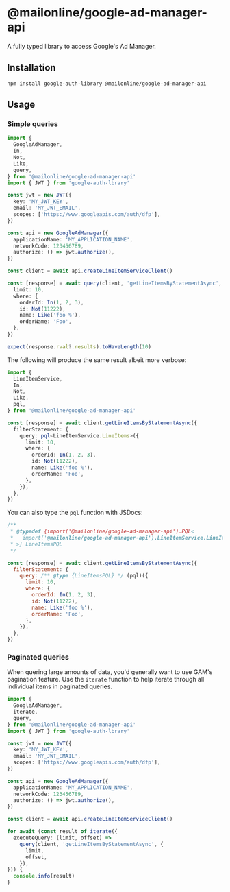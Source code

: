 # @mailonline/google-ad-manager-api

A fully typed library to access Google's Ad Manager.

## Installation

```
npm install google-auth-library @mailonline/google-ad-manager-api
```

## Usage

### Simple queries

```typescript
import {
  GoogleAdManager,
  In,
  Not,
  Like,
  query,
} from '@mailonline/google-ad-manager-api'
import { JWT } from 'google-auth-lbrary'

const jwt = new JWT({
  key: 'MY_JWT_KEY',
  email: 'MY_JWT_EMAIL',
  scopes: ['https://www.googleapis.com/auth/dfp'],
})

const api = new GoogleAdManager({
  applicationName: 'MY_APPLICATION_NAME',
  networkCode: 123456789,
  authorize: () => jwt.authorize(),
})

const client = await api.createLineItemServiceClient()

const [response] = await query(client, 'getLineItemsByStatementAsync', {
  limit: 10,
  where: {
    orderId: In(1, 2, 3),
    id: Not(11222),
    name: Like('foo %'),
    orderName: 'Foo',
  },
})

expect(response.rval?.results).toHaveLength(10)
```

The following will produce the same result albeit more verbose:

```typescript
import {
  LineItemService,
  In,
  Not,
  Like,
  pql,
} from '@mailonline/google-ad-manager-api'

const [response] = await client.getLineItemsByStatementAsync({
  filterStatement: {
    query: pql<LineItemService.LineItems>({
      limit: 10,
      where: {
        orderId: In(1, 2, 3),
        id: Not(11222),
        name: Like('foo %'),
        orderName: 'Foo',
      },
    }),
  },
})
```

You can also type the `pql` function with JSDocs:

```javascript
/**
 * @typedef {import('@mailonline/google-ad-manager-api').PQL<
 *   import('@mailonline/google-ad-manager-api').LineItemService.LineItems
 * >} LineItemsPQL
 */

const [response] = await client.getLineItemsByStatementAsync({
  filterStatement: {
    query: /** @type {LineItemsPQL} */ (pql)({
      limit: 10,
      where: {
        orderId: In(1, 2, 3),
        id: Not(11222),
        name: Like('foo %'),
        orderName: 'Foo',
      },
    }),
  },
})
```

### Paginated queries

When quering large amounts of data, you'd generally want to use GAM's pagination feature. Use the `iterate` function to help iterate through all individual items in paginated queries.

```typescript
import {
  GoogleAdManager,
  iterate,
  query,
} from '@mailonline/google-ad-manager-api'
import { JWT } from 'google-auth-lbrary'

const jwt = new JWT({
  key: 'MY_JWT_KEY',
  email: 'MY_JWT_EMAIL',
  scopes: ['https://www.googleapis.com/auth/dfp'],
})

const api = new GoogleAdManager({
  applicationName: 'MY_APPLICATION_NAME',
  networkCode: 123456789,
  authorize: () => jwt.authorize(),
})

const client = await api.createLineItemServiceClient()

for await (const result of iterate({
  executeQuery: (limit, offset) =>
    query(client, 'getLineItemsByStatementAsync', {
      limit,
      offset,
    }),
})) {
  console.info(result)
}
```
